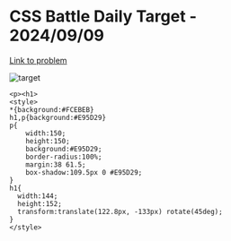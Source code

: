 # CSS Battle Daily Target - 2024/09/09

[Link to problem](https://cssbattle.dev/play/liaCn7INqLWNBIBVmrnI)

![target](https://firebasestorage.googleapis.com/v0/b/cssbattleapp.appspot.com/o/user%2Fe6YbeBahWNPT7VpE2rE2p85byxa2%2Ftargets%2Ftarget_Ph1pLzx.png?alt=media)


```
<p><h1>
<style>
*{background:#FCEBEB}
h1,p{background:#E95D29}
p{
    width:150;
    height:150;
    background:#E95D29;
    border-radius:100%;
    margin:38 61.5;
    box-shadow:109.5px 0 #E95D29;
}
h1{
  width:144;
  height:152;
  transform:translate(122.8px, -133px) rotate(45deg);
}
</style>
```